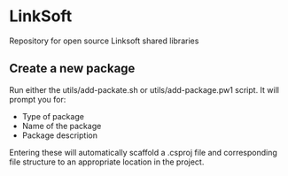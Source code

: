 # LinkSoft
Repository for open source Linksoft shared libraries

## Create a new package
Run either the utils/add-packate.sh or utils/add-package.pw1 script. It will prompt you for:
- Type of package
- Name of the package
- Package description

Entering these will automatically scaffold a .csproj file and corresponding file structure to an appropriate location in the project.